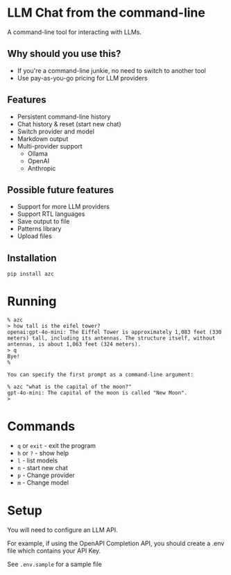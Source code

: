 # LLM Chat from the command-line

A command-line tool for interacting with LLMs.

## Why should you use this?

- If you're a command-line junkie, no need to switch to another tool
- Use pay-as-you-go pricing for LLM providers

## Features

- Persistent command-line history
- Chat history & reset (start new chat)
- Switch provider and model
- Markdown output
- Multi-provider support
  - Ollama
  - OpenAI
  - Anthropic

## Possible future features

- Support for more LLM providers
- Support RTL languages
- Save output to file
- Patterns library
- Upload files

## Installation

    pip install azc

# Running

    % azc
    > how tall is the eifel tower?
    openai:gpt-4o-mini: The Eiffel Tower is approximately 1,083 feet (330 meters) tall, including its antennas. The structure itself, without antennas, is about 1,063 feet (324 meters).
    > q
    Bye!
    %

    You can specify the first prompt as a command-line argument:

    % azc "what is the capital of the moon?"
    gpt-4o-mini: The capital of the moon is called "New Moon".
    >

# Commands

- `q` or `exit` - exit the program
- `h` or `?` - show help
- `l` - list models
- `n` - start new chat
- `p` - Change provider
- `m` - Change model

# Setup

You will need to configure an LLM API.

For example, if using the OpenAPI Completion API, you should create a .env file which contains your API Key.

See `.env.sample` for a sample file

